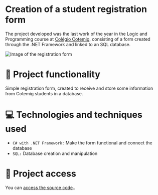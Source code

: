 # Creation of a student registration form

The project developed was the last work of the year in the Logic and Programming course at [Colégio Cotemig](https://www.cotemig.com.br/), consisting of a form created through the .NET Framework and linked to an SQL database.

![Image of the registration form](https://user-images.githubusercontent.com/96635074/205149428-84593829-7b32-45b3-a85a-a391cf26d315.png)

# 🔨 Project functionality
Simple registration form, created to receive and store some information from Cotemig students in a database.

# 💻 Technologies and techniques used 
* `C# with .NET Framework:` Make the form functional and connect the database
* `SQL:` Database creation and manipulation

# 📁 Project access
You can [access the source code](https://github.com/ArturColen/StudentRegistration)..
